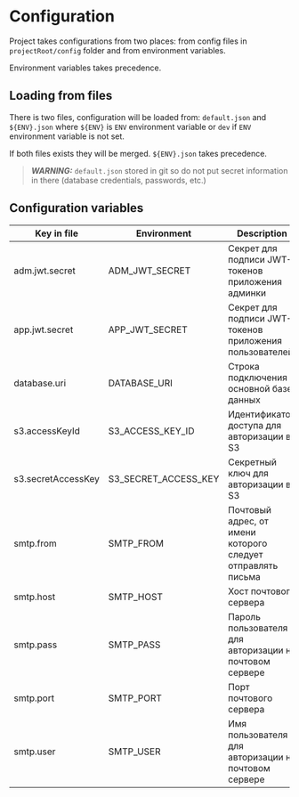 
# Configuration

Project takes configurations from two places: from config files in `projectRoot/config` folder and from environment variables.

Environment variables takes precedence.

## Loading from files

There is two files, configuration will be loaded from: `default.json` and `${ENV}.json` where `${ENV}` is `ENV` environment variable or `dev` if `ENV` environment variable is not set.

If both files exists they will be merged. `${ENV}.json` takes precedence.

> **_WARNING:_**  `default.json` stored in git so do not put secret information in there (database credentials, passwords, etc.)

## Configuration variables

| Key in file        | Environment          | Description                                                 |
| ------------------ | -------------------- | ----------------------------------------------------------- |
| adm.jwt.secret     | ADM_JWT_SECRET       | Секрет для подписи JWT-токенов приложения админки           |
| app.jwt.secret     | APP_JWT_SECRET       | Секрет для подписи JWT-токенов приложения пользователей     |
| database.uri       | DATABASE_URI         | Строка подключения к основной базе данных                   |
| s3.accessKeyId     | S3_ACCESS_KEY_ID     | Идентификатор доступа для авторизации в S3                  |
| s3.secretAccessKey | S3_SECRET_ACCESS_KEY | Секретный ключ для авторизации в S3                         |
| smtp.from          | SMTP_FROM            | Почтовый адрес, от имени которого следует отправлять письма |
| smtp.host          | SMTP_HOST            | Хост почтового сервера                                      |
| smtp.pass          | SMTP_PASS            | Пароль пользователя для авторизации на почтовом сервере     |
| smtp.port          | SMTP_PORT            | Порт почтового сервера                                      |
| smtp.user          | SMTP_USER            | Имя пользователя для авторизации на почтовом сервере        |
